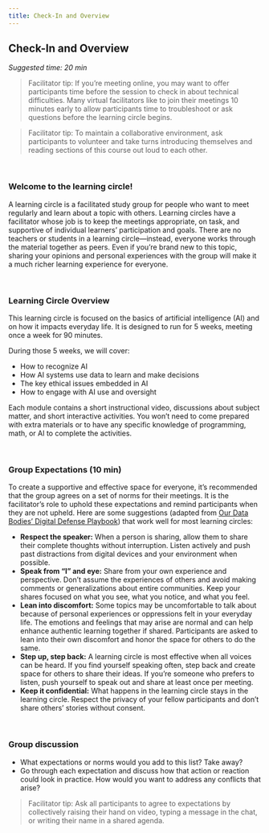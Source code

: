 ```yaml
---
title: Check-In and Overview
---
```


## Check-In and Overview
_Suggested time: 20 min_

> Facilitator tip: If you’re meeting online, you may want to offer participants time before the session to check in about technical difficulties. Many virtual facilitators like to join their meetings 10 minutes early to allow participants time to troubleshoot or ask questions before the learning circle begins.

> Facilitator tip: To maintain a collaborative environment, ask participants to volunteer and take turns introducing themselves and reading sections of this course out loud to each other.  

<br>

### Welcome to the learning circle!

A learning circle is a facilitated study group for people who want to meet regularly and learn about a topic with others. Learning circles have a facilitator whose job is to keep the meetings appropriate, on task, and supportive of individual learners’ participation and goals. There are no teachers or students in a learning circle—instead, everyone works through the material together as peers. Even if you’re brand new to this topic, sharing your opinions and personal experiences with the group will make it a much richer learning experience for everyone.

<br>

### Learning Circle Overview

This learning circle is focused on the basics of artificial intelligence (AI) and on how it impacts everyday life. It is designed to run for 5 weeks, meeting once a week for 90 minutes. 

During those 5 weeks, we will cover: 
* How to recognize AI
* How AI systems use data to learn and make decisions
* The key ethical issues embedded in AI
* How to engage with AI use and oversight

Each module contains a short instructional video, discussions about subject matter, and short interactive activities. You won’t need to come prepared with extra materials or to have any specific knowledge of programming, math, or AI to complete the activities.

<br>

### Group Expectations (10 min)

To create a supportive and effective space for everyone, it’s recommended that the group agrees on a set of norms for their meetings. It is the facilitator’s role to uphold these expectations and remind participants when they are not upheld. Here are some suggestions (adapted from [Our Data Bodies’ Digital Defense Playbook](https://www.odbproject.org/wp-content/uploads/2019/03/ODB_DDP_HighRes_Single.pdf)) that work well for most learning circles:

* **Respect the speaker:** When a person is sharing, allow them to share their complete thoughts without interruption. Listen actively and push past distractions from digital devices and your environment when possible. 
* **Speak from “I” and eye:** Share from your own experience and perspective. Don’t assume the experiences of others and avoid making comments or generalizations about entire communities. Keep your shares focused on what you see, what you notice, and what you feel.
* **Lean into discomfort:** Some topics may be uncomfortable to talk about because of personal experiences or oppressions felt in your everyday life. The emotions and feelings that may arise are normal and can help enhance authentic learning together if shared. Participants are asked to lean into their own discomfort and honor the space for others to do the same.
* **Step up, step back:** A learning circle is most effective when all voices can be heard. If you find yourself speaking often, step back and create space for others to share their ideas. If you’re someone who prefers to listen, push yourself to speak out and share at least once per meeting.
* **Keep it confidential:** What happens in the learning circle stays in the learning circle. Respect the privacy of your fellow participants and don’t share others’ stories without consent.

<br>

### Group discussion

* What expectations or norms would you add to this list? Take away?
* Go through each expectation and discuss how that action or reaction could look in practice. How would you want to address any conflicts that arise?

> Facilitator tip: Ask all participants to agree to expectations by collectively raising their hand on video, typing a message in the chat, or writing their name in a shared agenda.
